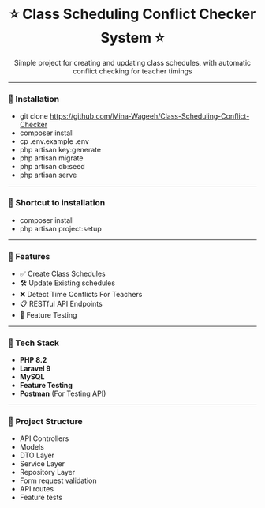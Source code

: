<h1  align="center" style="border: none; padding: 0; margin: 0;">⭐ Class Scheduling Conflict Checker System ⭐</h1>

<p align="center">Simple project for creating and updating class schedules, with automatic conflict checking for teacher timings</p>

---

### 🚀 Installation

- git clone https://github.com/Mina-Wageeh/Class-Scheduling-Conflict-Checker
- composer install
- cp .env.example .env
- php artisan key:generate
- php artisan migrate
- php artisan db:seed
- php artisan serve

---

### 🚀 Shortcut to installation

- composer install
- php artisan project:setup

---

### 🚀 Features

- ✅ Create Class Schedules
- 🛠️ Update Existing schedules
- ❌ Detect Time Conflicts For Teachers 
- 📋 RESTful API Endpoints
- 🧪 Feature Testing

---

### 🧰 Tech Stack

- **PHP 8.2**
- **Laravel 9**
- **MySQL**
- **Feature Testing**
- **Postman** (For Testing API)

---

### 📁 Project Structure

- API Controllers
- Models
- DTO Layer
- Service Layer
- Repository Layer
- Form request validation
- API routes
- Feature tests

